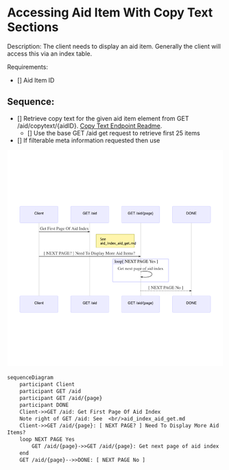 # Accessing Aid Item With Copy Text Sections

Description: The client needs to display an aid item.  Generally the client will access this via an index table.

Requirements:
- [] Aid Item ID

## Sequence:
- [] Retrieve copy text for the given aid item element from GET /aid/copytext/{aidID}. [Copy Text Endpoint Readme](/aid_api/endpoints/copy_test_copytext_aidID.md).
    - [] Use the base GET /aid get request to retrieve first 25 items
- [] If filterable meta information requested then use 

![Alt text](/aid-api/assets/user-story-index-1.png?raw=true)

````
sequenceDiagram
    participant Client
    participant GET /aid
    participant GET /aid/{page}
    participant DONE
    Client->>GET /aid: Get First Page Of Aid Index
    Note right of GET /aid: See  <br/>aid_index_aid_get.md
    Client->>GET /aid/{page}: [ NEXT PAGE? ] Need To Display More Aid Items?
    loop NEXT PAGE Yes
        GET /aid/{page}->>GET /aid/{page}: Get next page of aid index
    end
    GET /aid/{page}-->>DONE: [ NEXT PAGE No ]
````
